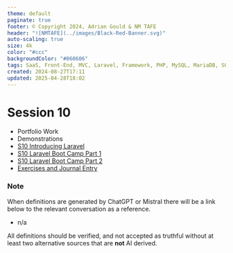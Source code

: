 ```yaml
---
theme: default
paginate: true
footer: © Copyright 2024, Adrian Gould & NM TAFE
header: "![NMTAFE](../images/Black-Red-Banner.svg)"
auto-scaling: true
size: 4k
color: "#ccc"
backgroundColor: "#060606"
tags: SaaS, Front-End, MVC, Laravel, Framework, PHP, MySQL, MariaDB, SQLite, Testing, Unit Testing, Feature Testing, PEST
created: 2024-08-27T17:11
updated: 2025-04-28T18:02
---
```

# Session 10

- Portfolio Work
- Demonstrations
- [S10 Introducing Laravel](session-10/S10-Introducing-Laravel-v11.md)
- [S10 Laravel Boot Camp Part 1](session-11/S10-Laravel-BootCamp-Part-1.md)
- [S10 Laravel Boot Camp Part 2](session-11/S10-Laravel-BootCamp-Part-2.md)
- [Exercises and Journal Entry](./session-10/Session-10-Exercises-and-Journal-Entry.md)


### Note

When definitions are generated by ChatGPT or Mistral there will be a link below to the relevant conversation as a reference.

- n/a

All definitions should be verified, and not accepted as truthful without at least two alternative sources that are **not** AI derived.


